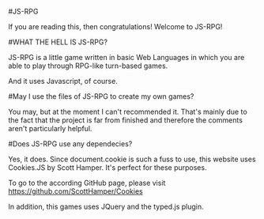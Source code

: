 #JS-RPG 
 
If you are reading this, then congratulations! Welcome to JS-RPG!



#WHAT THE HELL IS JS-RPG? 

JS-RPG is a little game written in basic Web Languages in which you are able to play through RPG-like turn-based games.

And it uses Javascript, of course.



#May I use the files of JS-RPG to create my own games?

You may, but at the moment I can't recommended it. That's mainly due to the fact that the project is far from finished and therefore the comments aren't particularly helpful.



#Does JS-RPG use any dependecies?

Yes, it does. Since document.cookie is such a fuss to use, this website uses Cookies.JS by Scott Hamper. 
It's perfect for these purposes.

To go to the according GitHub page, please visit https://github.com/ScottHamper/Cookies

In addition, this games uses JQuery and the typed.js plugin.
